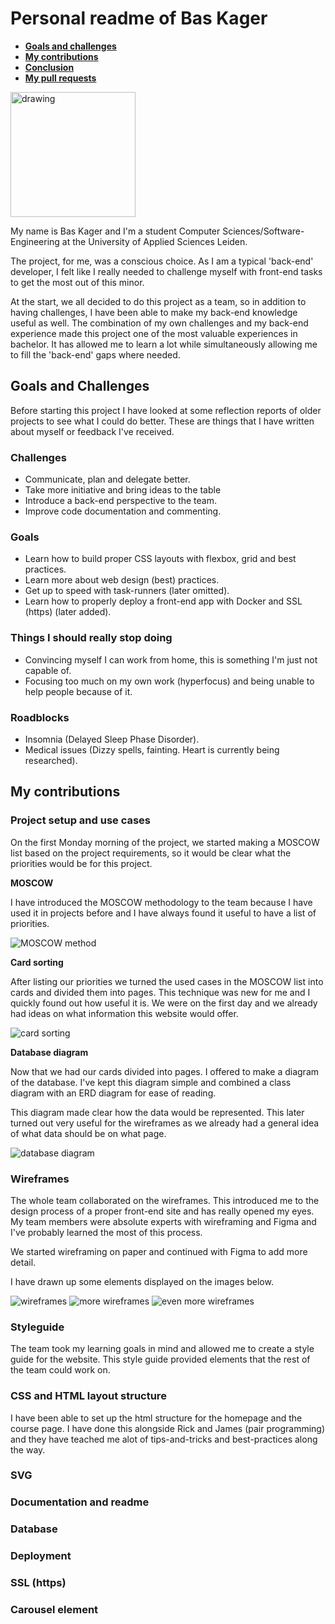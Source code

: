 # Personal readme of Bas Kager

- **[Goals and challenges](#goals-and-challenges)**
- **[My contributions](#my-contributions)**
- **[Conclusion](#conclusion)**
- **[My pull requests](https://github.com/baskager/redesign-minor-web-dev/pulls?utf8=%E2%9C%93&q=author%3Abaskager+)**

<img src="https://avatars3.githubusercontent.com/u/5838517?s=460&v=4" alt="drawing" width="200px"/>

My name is Bas Kager and I'm a student Computer Sciences/Software-Engineering at the University of Applied Sciences Leiden.

The project, for me, was a conscious choice. As I am a typical 'back-end' developer, I felt like I really needed to challenge myself with front-end tasks to get the most out of this minor.

At the start, we all decided to do this project as a team, so in addition to having challenges, I have been able to make my back-end knowledge useful as well. The combination of my own challenges and my back-end experience made this project one of the most valuable experiences in bachelor. It has allowed me to learn a lot while simultaneously allowing me to fill the 'back-end' gaps where needed.

## Goals and Challenges

Before starting this project I have looked at some reflection reports of older projects to see what I could do better. These are things that I have written about myself or feedback I've received.

### Challenges

- Communicate, plan and delegate better.
- Take more initiative and bring ideas to the table
- Introduce a back-end perspective to the team.
- Improve code documentation and commenting.

### Goals

- Learn how to build proper CSS layouts with flexbox, grid and best practices.
- Learn more about web design (best) practices.
- Get up to speed with task-runners (later omitted).
- Learn how to properly deploy a front-end app with Docker and SSL (https) (later added).

### Things I should really stop doing

- Convincing myself I can work from home, this is something I'm just not capable of.
- Focusing too much on my own work (hyperfocus) and being unable to help people because of it.

### Roadblocks

- Insomnia (Delayed Sleep Phase Disorder).
- Medical issues (Dizzy spells, fainting. Heart is currently being researched).

## My contributions

### Project setup and use cases

On the first Monday morning of the project, we started making a MOSCOW list based on the project requirements, so it would be clear what the priorities would be for this project.

**MOSCOW**

I have introduced the MOSCOW methodology to the team because I have used it in projects before and I have always found it useful to have a list of priorities.

![MOSCOW method](https://i.imgur.com/TmoERwy.png)

**Card sorting**

After listing our priorities we turned the used cases in the MOSCOW list into cards and divided them into pages. This technique was new for me and I quickly found out how useful it is. We were on the first day and we already had ideas on what information this website would offer.

![card sorting](https://i.imgur.com/fMFDwJp.jpg)

**Database diagram**

Now that we had our cards divided into pages. I offered to make a diagram of the database. I've kept this diagram simple and combined a class diagram with an ERD diagram for ease of reading.

This diagram made clear how the data would be represented. This later turned out very useful for the wireframes as we already had a general idea of what data should be on what page.

![database diagram](https://i.imgur.com/o93zkUm.jpg)

### Wireframes

The whole team collaborated on the wireframes. This introduced me to the design process of a proper front-end site and has really opened my eyes. My team members were absolute experts with wireframing and Figma and I've probably learned the most of this process.

We started wireframing on paper and continued with Figma to add more detail.

I have drawn up some elements displayed on the images below.

![wireframes](https://i.imgur.com/rDKKYSx.jpg)
![more wireframes](https://i.imgur.com/STpMoL6.jpg)
![even more wireframes](https://i.imgur.com/Ndw3MIo.jpg)

### Styleguide

The team took my learning goals in mind and allowed me to create a style guide for the website. This style guide provided elements that the rest of the team could work on.

### CSS and HTML layout structure

I have been able to set up the html structure for the homepage and the course page. I have done this alongside Rick and James (pair programming) and they have teached me alot of tips-and-tricks and best-practices along the way.

### SVG

### Documentation and readme

### Database

### Deployment

### SSL (https)

### Carousel element
